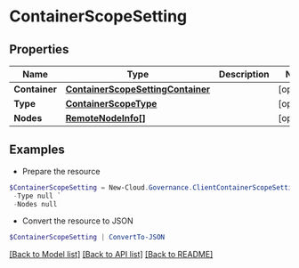 # ContainerScopeSetting
## Properties

Name | Type | Description | Notes
------------ | ------------- | ------------- | -------------
**Container** | [**ContainerScopeSettingContainer**](ContainerScopeSettingContainer.md) |  | [optional] 
**Type** | [**ContainerScopeType**](ContainerScopeType.md) |  | [optional] 
**Nodes** | [**RemoteNodeInfo[]**](RemoteNodeInfo.md) |  | [optional] 

## Examples

- Prepare the resource
```powershell
$ContainerScopeSetting = New-Cloud.Governance.ClientContainerScopeSetting  -Container null `
 -Type null `
 -Nodes null
```

- Convert the resource to JSON
```powershell
$ContainerScopeSetting | ConvertTo-JSON
```

[[Back to Model list]](../README.md#documentation-for-models) [[Back to API list]](../README.md#documentation-for-api-endpoints) [[Back to README]](../README.md)

